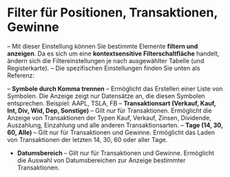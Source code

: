 # **Filter für Positionen, Transaktionen, Gewinne**

– Mit dieser Einstellung können Sie bestimmte Elemente **filtern und anzeigen**. Da es sich um eine **kontextsensitive Filterschaltfläche** handelt, ändern sich die Filtereinstellungen je nach ausgewählter Tabelle (und Registerkarte).
– Die spezifischen Einstellungen finden Sie unten als Referenz:

– **Symbole durch Komma trennen** – Ermöglicht das Erstellen einer Liste von Symbolen. Die Anzeige zeigt nur Datensätze an, die diesen Symbolen entsprechen. Beispiel: AAPL, TSLA, FB
– **Transaktionsart (Verkauf, Kauf, Int, Div, Wid, Dep, Sonstige)** – Gilt nur für Transaktionen. Ermöglicht die Anzeige von Transaktionen der Typen Kauf, Verkauf, Zinsen, Dividende, Auszahlung, Einzahlung und alle anderen Transaktionsarten.
– **Tage (14, 30, 60, Alle)** – Gilt nur für Transaktionen und Gewinne. Ermöglicht das Laden von Transaktionen der letzten 14, 30, 60 oder aller Tage.
- **Datumsbereich** – Gilt nur für Transaktionen und Gewinne. Ermöglicht die Auswahl von Datumsbereichen zur Anzeige bestimmter Transaktionen.

